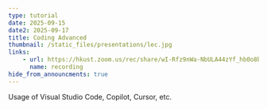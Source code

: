 ```yaml
---
type: tutorial
date: 2025-09-15
date2: 2025-09-17
title: Coding Advanced
thumbnail: /static_files/presentations/lec.jpg
links:
    - url: https://hkust.zoom.us/rec/share/wI-Rfz9nWa-NbULA44zYf_hb0o8bR7GiKuLoZOBUqovAqYq9Gigfykm9UpDE3mB7.zdh499tOX5o0Lx9e
      name: recording
hide_from_announcments: true
---
```

Usage of Visual Studio Code, Copilot, Cursor, etc.
